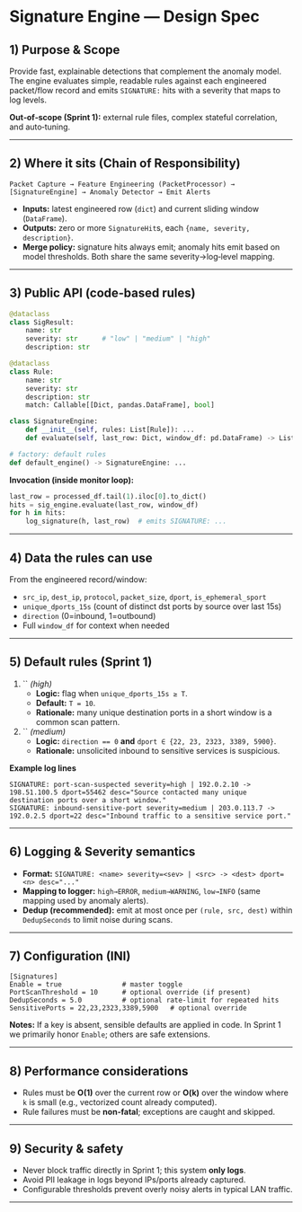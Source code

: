 # Signature Engine — Design Spec

## 1) Purpose & Scope

Provide fast, explainable detections that complement the anomaly model. The engine evaluates simple, readable rules against each engineered packet/flow record and emits `SIGNATURE:` hits with a severity that maps to log levels.

**Out‑of‑scope (Sprint 1):** external rule files, complex stateful correlation, and auto‑tuning.

---

## 2) Where it sits (Chain of Responsibility)

```
Packet Capture → Feature Engineering (PacketProcessor) → [SignatureEngine] → Anomaly Detector → Emit Alerts
```

- **Inputs:** latest engineered row (`dict`) and current sliding window (`DataFrame`).
- **Outputs:** zero or more `SignatureHit`s, each `{name, severity, description}`.
- **Merge policy:** signature hits always emit; anomaly hits emit based on model thresholds. Both share the same severity→log‑level mapping.

---

## 3) Public API (code‑based rules)

```python
@dataclass
class SigResult:
    name: str
    severity: str      # "low" | "medium" | "high"
    description: str

@dataclass
class Rule:
    name: str
    severity: str
    description: str
    match: Callable[[Dict, pandas.DataFrame], bool]

class SignatureEngine:
    def __init__(self, rules: List[Rule]): ...
    def evaluate(self, last_row: Dict, window_df: pd.DataFrame) -> List[SigResult]: ...

# factory: default rules
def default_engine() -> SignatureEngine: ...
```

**Invocation (inside monitor loop):**

```python
last_row = processed_df.tail(1).iloc[0].to_dict()
hits = sig_engine.evaluate(last_row, window_df)
for h in hits:
    log_signature(h, last_row)  # emits SIGNATURE: ...
```

---

## 4) Data the rules can use

From the engineered record/window:

- `src_ip`, `dest_ip`, `protocol`, `packet_size`, `dport`, `is_ephemeral_sport`
- `unique_dports_15s` (count of distinct dst ports by source over last 15s)
- `direction` (0=inbound, 1=outbound)
- Full `window_df` for context when needed

---

## 5) Default rules (Sprint 1)

1. `` *(high)*
   - **Logic:** flag when `unique_dports_15s ≥ T`.
   - **Default:** `T = 10`.
   - **Rationale:** many unique destination ports in a short window is a common scan pattern.
2. `` *(medium)*
   - **Logic:** `direction == 0` **and** `dport ∈ {22, 23, 2323, 3389, 5900}`.
   - **Rationale:** unsolicited inbound to sensitive services is suspicious.

**Example log lines**

```
SIGNATURE: port-scan-suspected severity=high | 192.0.2.10 -> 198.51.100.5 dport=55462 desc="Source contacted many unique destination ports over a short window."
SIGNATURE: inbound-sensitive-port severity=medium | 203.0.113.7 -> 192.0.2.5 dport=22 desc="Inbound traffic to a sensitive service port."
```

---

## 6) Logging & Severity semantics

- **Format:** `SIGNATURE: <name> severity=<sev> | <src> -> <dest> dport=<n> desc="..."`
- **Mapping to logger:** `high→ERROR`, `medium→WARNING`, `low→INFO` (same mapping used by anomaly alerts).
- **Dedup (recommended):** emit at most once per `(rule, src, dest)` within `DedupSeconds` to limit noise during scans.

---

## 7) Configuration (INI)

```
[Signatures]
Enable = true               # master toggle
PortScanThreshold = 10      # optional override (if present)
DedupSeconds = 5.0          # optional rate‑limit for repeated hits
SensitivePorts = 22,23,2323,3389,5900   # optional override
```

**Notes:** If a key is absent, sensible defaults are applied in code. In Sprint 1 we primarily honor `Enable`; others are safe extensions.

---

## 8) Performance considerations

- Rules must be **O(1)** over the current row or **O(k)** over the window where `k` is small (e.g., vectorized count already computed).
- Rule failures must be **non‑fatal**; exceptions are caught and skipped.

---

## 9) Security & safety

- Never block traffic directly in Sprint 1; this system **only logs**.
- Avoid PII leakage in logs beyond IPs/ports already captured.
- Configurable thresholds prevent overly noisy alerts in typical LAN traffic.

---

